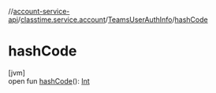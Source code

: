 //[account-service-api](../../../index.md)/[classtime.service.account](../index.md)/[TeamsUserAuthInfo](index.md)/[hashCode](hash-code.md)

# hashCode

[jvm]\
open fun [hashCode](hash-code.md)(): [Int](https://kotlinlang.org/api/latest/jvm/stdlib/kotlin/-int/index.html)
